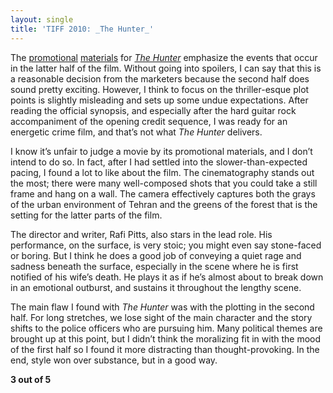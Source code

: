 ```yaml
---
layout: single
title: 'TIFF 2010: _The Hunter_'
---
```


The [promotional](http://www.the-match-factory.com/films/items/the-hunter.html) [materials](http://www.the-match-factory.com/films/items/the-hunter.html?file=assets/downloads-public/films/t/the-hunter/the-hunter-pressbook.pdf) for [_The Hunter_](https://www.imdb.com/title/tt1190072/) emphasize the events that occur in the latter half of the film. Without going into spoilers, I can say that this is a reasonable decision from the marketers because the second half does sound pretty exciting. However, I think to focus on the thriller-esque plot points is slightly misleading and sets up some undue expectations. After reading the official synopsis, and especially after the hard guitar rock accompaniment of the opening credit sequence, I was ready for an energetic crime film, and that’s not what _The Hunter_ delivers.
  
I know it’s unfair to judge a movie by its promotional materials, and I don’t intend to do so. In fact, after I had settled into the slower-than-expected pacing, I found a lot to like about the film. The cinematography stands out the most; there were many well-composed shots that you could take a still frame and hang on a wall. The camera effectively captures both the grays of the urban environment of Tehran and the greens of the forest that is the setting for the latter parts of the film.  
  
The director and writer, Rafi Pitts, also stars in the lead role. His performance, on the surface, is very stoic; you might even say stone-faced or boring. But I think he does a good job of conveying a quiet rage and sadness beneath the surface, especially in the scene where he is first notified of his wife’s death. He plays it as if he’s almost about to break down in an emotional outburst, and sustains it throughout the lengthy scene.  
  
The main flaw I found with _The Hunter_ was with the plotting in the second half. For long stretches, we lose sight of the main character and the story shifts to the police officers who are pursuing him. Many political themes are brought up at this point, but I didn’t think the moralizing fit in with the mood of the first half so I found it more distracting than thought-provoking. In the end, style won over substance, but in a good way.  
  
**3 out of 5**